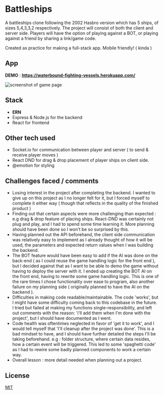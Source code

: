 # Battleships

A battleships clone following the 2002 Hasbro version which has 5 ships, of sizes 5,4,3,3,2 respectively. The project will consist of both the client and server side. Players will have the option of playing against a BOT, or playing against a friend by sharing a link/game code.

Created as practice for making a full-stack app. Mobile friendly! ( kinda )

## App

**DEMO** : **https://waterbound-fighting-vessels.herokuapp.com/**

![screenshot of game page](https://i.imgur.com/Iv8G9ih.jpg)

## Stack
- **ERN**
- Express & Node.js for the backend
- React for frontend

## Other tech used 
- Socket.io for communication between player and server ( to send & receive player moves )  
- React DND for drag & drop placement of player ships on client side.  
- @emotion for styling

## Challenges faced / comments
- Losing interest in the project after completing the backend. I wanted to give up on this project as I no longer felt for it, but I forced myself to complete it either way ( though that reflects in the quality of the finished product ) 
- Finding out that certain aspects were more challenging than expected : e.g drag & drop feature of placing ships. React-DND was certainly not plug and play, and I had to spend some time learning it. More planning should have been done so I won't be so surprised by this.
- Having planned out the API beforehand, the client side communication was relatively easy to implement as I already thought of how it will be used, the parameters and expected return values when I was building the backend.  
- The BOT feature would have been easy to add if the AI was done on the back-end ( as I could reuse the game handling logic for the front end ), but I decided against that as I want to be able to demo the game without having to deploy the server with it. I ended up creating the BOT AI on the front end, having to rewrite some game handling logic. This is one of the rare times I chose functionality over ease to program, also another failure on my planning side ( originally planned to have the AI on the backend ).  
- Difficulties in making code readable/maintainable. The code 'works', but I might have some difficulty coming back to this codebase in the future. I tried but failed at making my functions single-responsibility, and left out comments with the reason: 'i'll add them when I'm done with the project', but I should have documented as I went.  
- Code health was oftentimes neglected in favor of 'get it to work', and I would tell myself that 'I'll cleanup after the project was done'. This is a bad mindset to have, and I should have further detailed the steps I'll be taking beforehand. e.g : folder structure, where certain data resides, how a certain event will be triggered. This led to some 'spaghetti code' as I had to rewire some badly planned components to work a certain way.
- Overall lesson : more detail needed when planning out a project.

## License
[MIT](https://choosealicense.com/licenses/mit/)